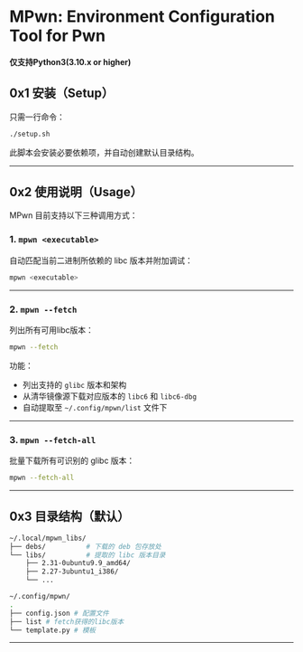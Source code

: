 # MPwn: Environment Configuration Tool for Pwn

**仅支持Python3(3.10.x or higher)**

## 0x1 安装（Setup）

只需一行命令：

```bash
./setup.sh
```

此脚本会安装必要依赖项，并自动创建默认目录结构。

---

## 0x2 使用说明（Usage）

MPwn 目前支持以下三种调用方式：

### 1. `mpwn <executable>`

自动匹配当前二进制所依赖的 libc 版本并附加调试：

```bash
mpwn <executable>
```

---

### 2. `mpwn --fetch`

列出所有可用libc版本：

```bash
mpwn --fetch
```

功能：

* 列出支持的 `glibc` 版本和架构
* 从清华镜像源下载对应版本的 `libc6` 和 `libc6-dbg`
* 自动提取至 `~/.config/mpwn/list` 文件下

---

### 3. `mpwn --fetch-all`

批量下载所有可识别的 glibc 版本：

```bash
mpwn --fetch-all
```

---

## 0x3 目录结构（默认）

```bash
~/.local/mpwn_libs/
├── debs/          # 下载的 deb 包存放处
└── libs/          # 提取的 libc 版本目录
    ├── 2.31-0ubuntu9.9_amd64/
    ├── 2.27-3ubuntu1_i386/
    └── ...
```

```bash
~/.config/mpwn/
.
├── config.json # 配置文件
├── list # fetch获得的libc版本
└── template.py # 模板
```
---
